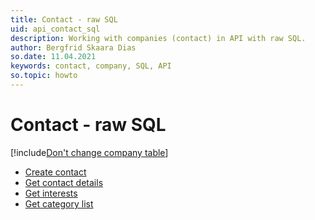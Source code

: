 ```yaml
---
title: Contact - raw SQL
uid: api_contact_sql
description: Working with companies (contact) in API with raw SQL.
author: Bergfrid Skaara Dias
so.date: 11.04.2021
keywords: contact, company, SQL, API
so.topic: howto
---
```


# Contact - raw SQL

[!include[Don't change company table](../../../includes/warn-company-table.md)]

* [Create contact][1]
* [Get contact details][2]
* [Get interests][3]
* [Get category list][4]

<!-- Referenced links -->
[1]: create-contact-sql.md
[2]: get-contact-details-sql.md
[3]: get-interests-sql.md
[4]: get-catlist-sql.md
